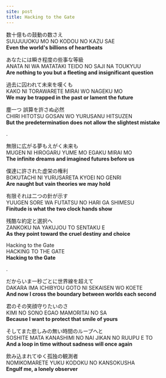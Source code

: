 ```yaml
---
site: post
title: Hacking to the Gate
---
```


数十億もの鼓動の数さえ  
SUUJUUOKU MO NO KODOU NO KAZU SAE  
**Even the world's billions of heartbeats**

あなたには瞬き程度の些事な等級  
ANATA NI WA MATATAKI TEIDO NO SAJI NA TOUKYUU  
**Are nothing to you but a fleeting and insignificant question**

過去に囚われて未来を嘆くも  
KAKO NI TORAWARETE MIRAI WO NAGEKU MO  
**We may be trapped in the past or lament the future**

塵一つ 誤算を許さぬ必然  
CHIRI HITOTSU GOSAN WO YURUSANU HITSUZEN  
**But the predetermination does not allow the slightest mistake**

.  
  
無限に広がる夢もえがく未来も  
MUGEN NI HIROGARU YUME MO EGAKU MIRAI MO  
**The infinite dreams and imagined futures before us**

僕達に許された虚栄の権利  
BOKUTACHI NI YURUSARETA KYOEI NO GENRI  
**Are naught but vain theories we may hold**

有限それは二つの針が示す  
YUUGEN SORE WA FUTATSU NO HARI GA SHIMESU  
**Finitude is what the two clock hands show**

残酷な約定と選択へ  
ZANKOKU NA YAKUJOU TO SENTAKU E  
**As they point toward the cruel destiny and choice**

Hacking to the Gate  
HACKING TO THE GATE  
**Hacking to the Gate**

.  
  
だからいま一秒ごとに世界線を超えて  
DAKARA IMA ICHIBYOU GOTO NI SEKAISEN WO KOETE  
**And now I cross the boundary between worlds each second**

君のその笑顔守りたいのさ  
KIMI NO SONO EGAO MAMORITAI NO SA  
**Because I want to protect that smile of yours**

そしてまた悲しみの無い時間のループへと  
SOSHITE MATA KANASHIMI NO NAI JIKAN NO RUUPU E TO  
**And a loop in time without sadness will once again**

飲み込まれてゆく孤独の観測者  
NOMIKOMARETE YUKU KODOKU NO KANSOKUSHA  
**Engulf me, a lonely observer**


